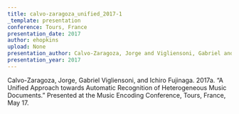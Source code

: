 ```yaml
---
title: calvo-zaragoza_unified_2017-1
_template: presentation
conference: Tours, France
presentation_date: 2017
author: ehopkins
upload: None
presentation_author: Calvo-Zaragoza, Jorge and Vigliensoni, Gabriel and Fujinaga, Ichiro
presentation_year: 2017
---
```

Calvo-Zaragoza, Jorge, Gabriel Vigliensoni, and Ichiro Fujinaga. 2017a. “A Unified Approach towards Automatic Recognition of Heterogeneous Music Documents.” Presented at the Music Encoding Conference, Tours, France, May 17.
